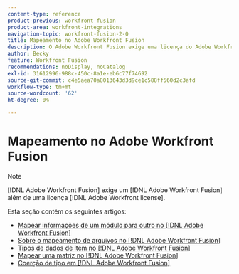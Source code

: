 ```yaml
---
content-type: reference
product-previous: workfront-fusion
product-area: workfront-integrations
navigation-topic: workfront-fusion-2-0
title: Mapeamento no Adobe Workfront Fusion
description: O Adobe Workfront Fusion exige uma licença do Adobe Workfront Fusion, além de uma licença do Adobe Workfront.
author: Becky
feature: Workfront Fusion
recommendations: noDisplay, noCatalog
exl-id: 31612996-988c-450c-8a1e-eb6c77f74692
source-git-commit: c4e5aea70a8013643d3d9ce1c588ff560d2c3afd
workflow-type: tm+mt
source-wordcount: '62'
ht-degree: 0%

---
```


# Mapeamento no Adobe Workfront Fusion

>[!NOTE]
>
>[!DNL Adobe Workfront Fusion] exige um [!DNL Adobe Workfront Fusion] além de uma licença [!DNL Adobe Workfront license].

Esta seção contém os seguintes artigos:

* [Mapear informações de um módulo para outro no [!DNL Adobe Workfront Fusion]](../../workfront-fusion/mapping/map-information-between-modules.md)
* [Sobre o mapeamento de arquivos no [!DNL Adobe Workfront Fusion]](../../workfront-fusion/mapping/about-mapping-files.md)
* [Tipos de dados de item no [!DNL Adobe Workfront Fusion]](../../workfront-fusion/mapping/item-data-types.md)
* [Mapear uma matriz no [!DNL Adobe Workfront Fusion]](../../workfront-fusion/mapping/map-an-array.md)
* [Coerção de tipo em [!DNL Adobe Workfront Fusion]](../../workfront-fusion/mapping/type-coercion.md)
